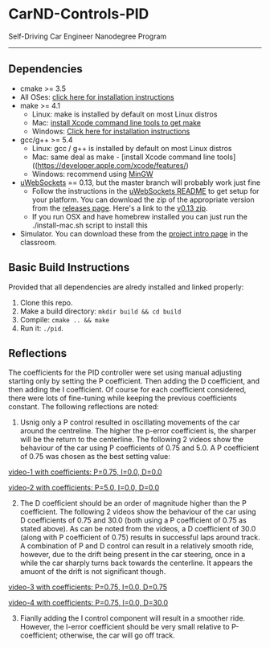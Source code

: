 # CarND-Controls-PID
Self-Driving Car Engineer Nanodegree Program

---

## Dependencies

* cmake >= 3.5
 * All OSes: [click here for installation instructions](https://cmake.org/install/)
* make >= 4.1
  * Linux: make is installed by default on most Linux distros
  * Mac: [install Xcode command line tools to get make](https://developer.apple.com/xcode/features/)
  * Windows: [Click here for installation instructions](http://gnuwin32.sourceforge.net/packages/make.htm)
* gcc/g++ >= 5.4
  * Linux: gcc / g++ is installed by default on most Linux distros
  * Mac: same deal as make - [install Xcode command line tools]((https://developer.apple.com/xcode/features/)
  * Windows: recommend using [MinGW](http://www.mingw.org/)
* [uWebSockets](https://github.com/uWebSockets/uWebSockets) == 0.13, but the master branch will probably work just fine
  * Follow the instructions in the [uWebSockets README](https://github.com/uWebSockets/uWebSockets/blob/master/README.md) to get setup for your platform. You can download the zip of the appropriate version from the [releases page](https://github.com/uWebSockets/uWebSockets/releases). Here's a link to the [v0.13 zip](https://github.com/uWebSockets/uWebSockets/archive/v0.13.0.zip).
  * If you run OSX and have homebrew installed you can just run the ./install-mac.sh script to install this
* Simulator. You can download these from the [project intro page](https://github.com/udacity/CarND-PID-Control-Project/releases) in the classroom.

## Basic Build Instructions

Provided that all dependencies are alredy installed and linked properly:  

1. Clone this repo.
2. Make a build directory: `mkdir build && cd build`
3. Compile: `cmake .. && make`
4. Run it: `./pid`. 

## Reflections

The coefficients for the PID controller were set using manual adjusting starting only by setting the P coefficient. Then adding the D coefficient, and then adding the I coefficient. Of course for each coefficient considered, there were lots of fine-tuning while keeping the previous coefficients constant. The following reflections are noted:

1. Usnig only a P control resulted in oscillating movements of the car around the centreline. The higher the p-error coefficient is, the sharper will be the return to the centerline. The following 2 videos show the behaviour of the car using P coefficients of 0.75 and 5.0.  A P coefficient of 0.75 was chosen as the best setting value:

[video-1 with coefficients: P=0.75, I=0.0, D=0.0](https://github.com/khalilia2000/Car-ND-PID-Project/blob/master/videos/vid-p0.75-i0.0-d0.0.mp4)

[video-2 with coefficients: P=5.0, I=0.0, D=0.0](https://github.com/khalilia2000/Car-ND-PID-Project/blob/master/videos/vid-p5.0-i0.0-d0.0.mp4)

2. The D coefficient should be an order of magnitude higher than the P coefficient. The following 2 videos show the behaviour of the car using D coefficients of 0.75 and 30.0 (both using a P coefficient of 0.75 as stated above). As can be noted from the videos, a D coefficient of 30.0 (along with P coefficient of 0.75) results in successful laps around track. A combination of P and D control can result in a relatively smooth ride, however, due to the drift being present in the car steering, once in a while the car sharply turns back towards the centerline. It appears the amuont of the drift is not significant though.  

[video-3 with coefficients: P=0.75, I=0.0, D=0.75](https://github.com/khalilia2000/Car-ND-PID-Project/blob/master/videos/vid-p0.75-i0.0-d0.75.mp4)

[video-4 with coefficients: P=0.75, I=0.0, D=30.0](https://github.com/khalilia2000/Car-ND-PID-Project/blob/master/videos/vid-p0.75-i0.0-d30.0.mp4)

3. Fianlly adding the I control component will result in a smoother ride. However, the I-error coefficient should be very small relative to P-coefficient; otherwise, the car will go off track.  

